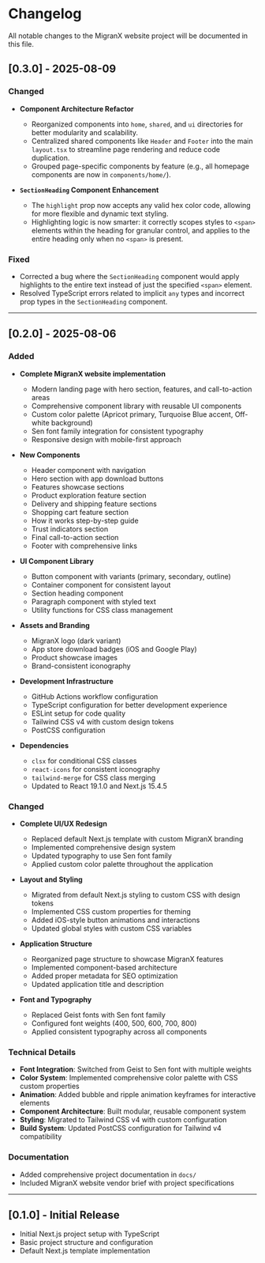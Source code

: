 # Changelog

All notable changes to the MigranX website project will be documented in this file.

## [0.3.0] - 2025-08-09

### Changed

- **Component Architecture Refactor**
  - Reorganized components into `home`, `shared`, and `ui` directories for better modularity and scalability.
  - Centralized shared components like `Header` and `Footer` into the main `layout.tsx` to streamline page rendering and reduce code duplication.
  - Grouped page-specific components by feature (e.g., all homepage components are now in `components/home/`).

- **`SectionHeading` Component Enhancement**
  - The `highlight` prop now accepts any valid hex color code, allowing for more flexible and dynamic text styling.
  - Highlighting logic is now smarter: it correctly scopes styles to `<span>` elements within the heading for granular control, and applies to the entire heading only when no `<span>` is present.

### Fixed

- Corrected a bug where the `SectionHeading` component would apply highlights to the entire text instead of just the specified `<span>` element.
- Resolved TypeScript errors related to implicit `any` types and incorrect prop types in the `SectionHeading` component.

---

## [0.2.0] - 2025-08-06

### Added

- **Complete MigranX website implementation**

  - Modern landing page with hero section, features, and call-to-action areas
  - Comprehensive component library with reusable UI components
  - Custom color palette (Apricot primary, Turquoise Blue accent, Off-white background)
  - Sen font family integration for consistent typography
  - Responsive design with mobile-first approach

- **New Components**

  - Header component with navigation
  - Hero section with app download buttons
  - Features showcase sections
  - Product exploration feature section
  - Delivery and shipping feature sections
  - Shopping cart feature section
  - How it works step-by-step guide
  - Trust indicators section
  - Final call-to-action section
  - Footer with comprehensive links

- **UI Component Library**

  - Button component with variants (primary, secondary, outline)
  - Container component for consistent layout
  - Section heading component
  - Paragraph component with styled text
  - Utility functions for CSS class management

- **Assets and Branding**

  - MigranX logo (dark variant)
  - App store download badges (iOS and Google Play)
  - Product showcase images
  - Brand-consistent iconography

- **Development Infrastructure**

  - GitHub Actions workflow configuration
  - TypeScript configuration for better development experience
  - ESLint setup for code quality
  - Tailwind CSS v4 with custom design tokens
  - PostCSS configuration

- **Dependencies**
  - `clsx` for conditional CSS classes
  - `react-icons` for consistent iconography
  - `tailwind-merge` for CSS class merging
  - Updated to React 19.1.0 and Next.js 15.4.5

### Changed

- **Complete UI/UX Redesign**

  - Replaced default Next.js template with custom MigranX branding
  - Implemented comprehensive design system
  - Updated typography to use Sen font family
  - Applied custom color palette throughout the application

- **Layout and Styling**

  - Migrated from default Next.js styling to custom CSS with design tokens
  - Implemented CSS custom properties for theming
  - Added iOS-style button animations and interactions
  - Updated global styles with custom CSS variables

- **Application Structure**

  - Reorganized page structure to showcase MigranX features
  - Implemented component-based architecture
  - Added proper metadata for SEO optimization
  - Updated application title and description

- **Font and Typography**
  - Replaced Geist fonts with Sen font family
  - Configured font weights (400, 500, 600, 700, 800)
  - Applied consistent typography across all components

### Technical Details

- **Font Integration**: Switched from Geist to Sen font with multiple weights
- **Color System**: Implemented comprehensive color palette with CSS custom properties
- **Animation**: Added bubble and ripple animation keyframes for interactive elements
- **Component Architecture**: Built modular, reusable component system
- **Styling**: Migrated to Tailwind CSS v4 with custom configuration
- **Build System**: Updated PostCSS configuration for Tailwind v4 compatibility

### Documentation

- Added comprehensive project documentation in `docs/`
- Included MigranX website vendor brief with project specifications

---

## [0.1.0] - Initial Release

- Initial Next.js project setup with TypeScript
- Basic project structure and configuration
- Default Next.js template implementation
